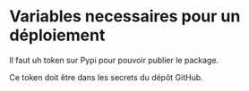 # Variables necessaires pour un déploiement

Il faut uh token sur Pypi pour pouvoir publier le package.

Ce token doit être dans les secrets du dépôt GitHub.

